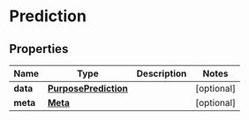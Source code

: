 

# Prediction


## Properties

| Name | Type | Description | Notes |
|------------ | ------------- | ------------- | -------------|
|**data** | [**PurposePrediction**](PurposePrediction.md) |  |  [optional] |
|**meta** | [**Meta**](Meta.md) |  |  [optional] |



